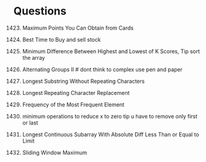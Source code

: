 # Questions

1423. Maximum Points You Can Obtain from Cards  
  
121. Best Time to Buy and sell stock  

1984. Minimum Difference Between Highest and Lowest of K Scores, Tip sort the array 

3208. Alternating Groups II # dont think to  complex use pen and paper

3. Longest Substring Without Repeating Characters

424. Longest Repeating Character Replacement

1838. Frequency of the Most Frequent Element

1658. minimum operations to reduce x to zero tip u have to remove only first or last

1438. Longest Continuous Subarray With Absolute Diff Less Than or Equal to Limit

239. Sliding Window Maximum



